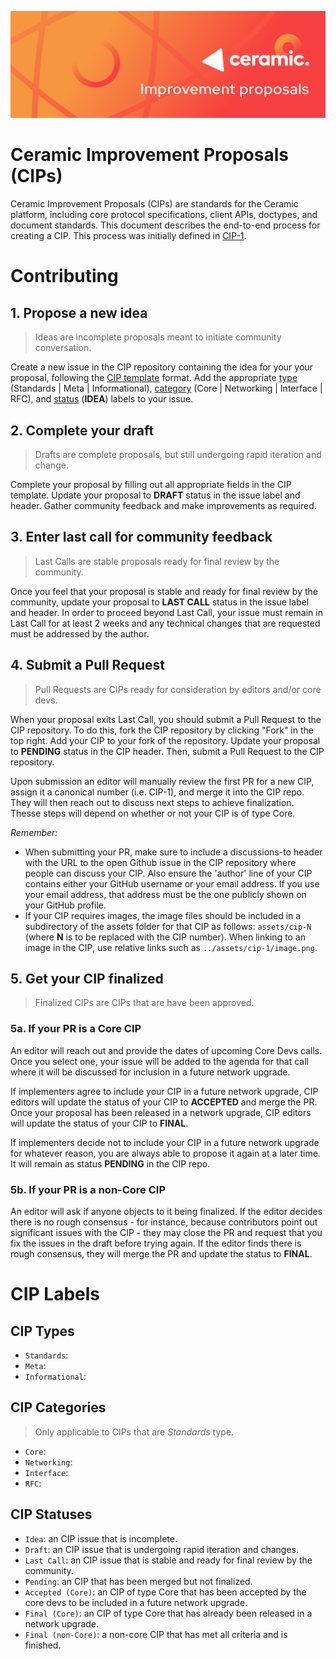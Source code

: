 ![cip-readme-image](assets/general/cip-readme-header-image.png)
# Ceramic Improvement Proposals (CIPs)

Ceramic Improvement Proposals (CIPs) are standards for the Ceramic platform, including core protocol specifications, client APIs, doctypes, and document standards. This document describes the end-to-end process for creating a CIP. This process was initially defined in [CIP-1]().

# Contributing

## 1. Propose a new idea

> Ideas are incomplete proposals meant to initiate community conversation.

Create a new issue in the CIP repository containing the idea for your your proposal, following the [CIP template](https://github.com/ceramicnetwork/CIP/blob/master/.github/ISSUE_TEMPLATE/cip-template.md) format. Add the appropriate [type](#cip-types) (Standards | Meta | Informational), [category](#cip-categories) (Core | Networking | Interface | RFC), and [status](#cip-statuses) (**IDEA**) labels to your issue.

## 2. Complete your draft

> Drafts are complete proposals, but still undergoing rapid iteration and change.

Complete your proposal by filling out all appropriate fields in the CIP template. Update your proposal to **DRAFT** status in the issue label and header. Gather community feedback and make improvements as required.

## 3. Enter last call for community feedback

> Last Calls are stable proposals ready for final review by the community.

Once you feel that your proposal is stable and ready for final review by the community, update your proposal to **LAST CALL** status in the issue label and header. In order to proceed beyond Last Call, your issue must remain in Last Call for at least 2 weeks and any technical changes that are requested must be addressed by the author.

## 4. Submit a Pull Request

> Pull Requests are CIPs ready for consideration by editors and/or core devs.

When your proposal exits Last Call, you should submit a Pull Request to the CIP repository. To do this, fork the CIP repository by clicking "Fork" in the top right. Add your CIP to your fork of the repository. Update your proposal to **PENDING** status in the CIP header. Then, submit a Pull Request to the CIP repository.

Upon submission an editor will manually review the first PR for a new CIP, assign it a canonical number (i.e. CIP-1), and merge it into the CIP repo. They will then reach out to discuss next steps to achieve finalization. Thesse steps will depend on whether or not your CIP is of type Core.

*Remember:*

- When submitting your PR, make sure to include a discussions-to header with the URL to the open Github issue in the CIP repository where people can discuss your CIP. Also ensure the 'author' line of your CIP contains either your GitHub username or your email address. If you use your email address, that address must be the one publicly shown on your GitHub profile.
- If your CIP requires images, the image files should be included in a subdirectory of the assets folder for that CIP as follows: `assets/cip-N` (where **N** is to be replaced with the CIP number). When linking to an image in the CIP, use relative links such as `../assets/cip-1/image.png`.

## 5. Get your CIP finalized

> Finalized CIPs are CIPs that are have been approved.

### 5a. If your PR is a Core CIP

An editor will reach out and provide the dates of upcoming Core Devs calls. Once you select one, your issue will be added to the agenda for that call where it will be discussed for inclusion in a future network upgrade. 

If implementers agree to include your CIP in a future network upgrade, CIP editors will update the status of your CIP to **ACCEPTED** and merge the PR. Once your proposal has been released in a network upgrade, CIP editors will update the status of your CIP to **FINAL**.

If implementers decide not to include your CIP in a future network upgrade for whatever reason, you are always able to propose it again at a later time. It will remain as status **PENDING** in the CIP repo.

### 5b. If your PR is a non-Core CIP

An editor will ask if anyone objects to it being finalized. If the editor decides there is no rough consensus - for instance, because contributors point out significant issues with the CIP - they may close the PR and request that you fix the issues in the draft before trying again. If the editor finds there is rough consensus, they will merge the PR and update the status to **FINAL**.

# CIP Labels

## CIP Types

- `Standards`:
- `Meta`:
- `Informational`:

## CIP Categories

> Only applicable to CIPs that are *Standards* type.

- `Core`:
- `Networking`:
- `Interface`:
- `RFC`:

## CIP Statuses

- `Idea`: an CIP issue that is incomplete.
- `Draft`: an CIP issue that is undergoing rapid iteration and changes.
- `Last Call`: an CIP issue that is stable and ready for final review by the community.
- `Pending`: an CIP that has been merged but not finalized.
- `Accepted (Core)`: an CIP of type Core that has been accepted by the core devs to be included in a future network upgrade.
- `Final (Core)`: an CIP of type Core that has already been released in a network upgrade.
- `Final (non-Core)`: a non-core CIP that has met all criteria and is finished.
